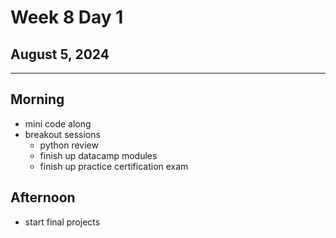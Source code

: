 # Week 8 Day 1
## August 5, 2024

---

## Morning

- mini code along
- breakout sessions
  - python review
  - finish up datacamp modules
  - finish up practice certification exam

## Afternoon

- start final projects
